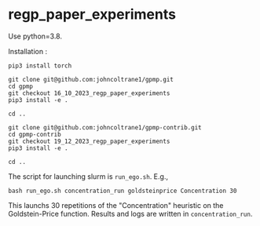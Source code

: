 # regp_paper_experiments

Use python=3.8.

Installation :
```
pip3 install torch

git clone git@github.com:johncoltrane1/gpmp.git
cd gpmp
git checkout 16_10_2023_regp_paper_experiments
pip3 install -e .

cd ..

git clone git@github.com:johncoltrane1/gpmp-contrib.git
cd gpmp-contrib
git checkout 19_12_2023_regp_paper_experiments
pip3 install -e .

cd ..
```

The script for launching slurm is `run_ego.sh`. E.g.,
```
bash run_ego.sh concentration_run goldsteinprice Concentration 30
```
This launchs 30 repetitions of the "Concentration" heuristic on the Goldstein-Price function. Results and logs are written in `concentration_run`.
